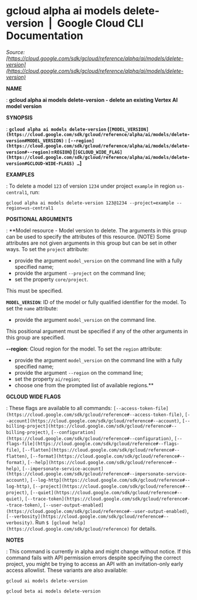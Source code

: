 # gcloud alpha ai models delete-version  |  Google Cloud CLI Documentation

*Source: [https://cloud.google.com/sdk/gcloud/reference/alpha/ai/models/delete-version](https://cloud.google.com/sdk/gcloud/reference/alpha/ai/models/delete-version)*

**NAME**

: **gcloud alpha ai models delete-version - delete an existing Vertex AI model version**

**SYNOPSIS**

: **`gcloud alpha ai models delete-version` (`[MODEL_VERSION](https://cloud.google.com/sdk/gcloud/reference/alpha/ai/models/delete-version#MODEL_VERSION)` : `[--region](https://cloud.google.com/sdk/gcloud/reference/alpha/ai/models/delete-version#--region)`=`REGION`) [`[GCLOUD_WIDE_FLAG](https://cloud.google.com/sdk/gcloud/reference/alpha/ai/models/delete-version#GCLOUD-WIDE-FLAGS) …`]**

**EXAMPLES**

: To delete a model `123` of version `1234` under project
`example` in region `us-central1`, run:

```
gcloud alpha ai models delete-version 123@1234 --project=example --region=us-central1
```

**POSITIONAL ARGUMENTS**

: **Model resource - Model version to delete. The arguments in this group can be
used to specify the attributes of this resource. (NOTE) Some attributes are not
given arguments in this group but can be set in other ways.
To set the `project` attribute:

- provide the argument `model_version` on the command line with a fully
specified name;
- provide the argument `--project` on the command line;
- set the property `core/project`.

This must be specified.

**`MODEL_VERSION`**:
ID of the model or fully qualified identifier for the model.
To set the `name` attribute:

- provide the argument `model_version` on the command line.

This positional argument must be specified if any of the other arguments in this
group are specified.

**--region**:
Cloud region for the model.
To set the `region` attribute:

- provide the argument `model_version` on the command line with a fully
specified name;
- provide the argument `--region` on the command line;
- set the property `ai/region`;
- choose one from the prompted list of available regions.**

**GCLOUD WIDE FLAGS**

: These flags are available to all commands: `[--access-token-file](https://cloud.google.com/sdk/gcloud/reference#--access-token-file)`,
`[--account](https://cloud.google.com/sdk/gcloud/reference#--account)`, `[--billing-project](https://cloud.google.com/sdk/gcloud/reference#--billing-project)`,
`[--configuration](https://cloud.google.com/sdk/gcloud/reference#--configuration)`,
`[--flags-file](https://cloud.google.com/sdk/gcloud/reference#--flags-file)`,
`[--flatten](https://cloud.google.com/sdk/gcloud/reference#--flatten)`, `[--format](https://cloud.google.com/sdk/gcloud/reference#--format)`, `[--help](https://cloud.google.com/sdk/gcloud/reference#--help)`, `[--impersonate-service-account](https://cloud.google.com/sdk/gcloud/reference#--impersonate-service-account)`,
`[--log-http](https://cloud.google.com/sdk/gcloud/reference#--log-http)`,
`[--project](https://cloud.google.com/sdk/gcloud/reference#--project)`, `[--quiet](https://cloud.google.com/sdk/gcloud/reference#--quiet)`, `[--trace-token](https://cloud.google.com/sdk/gcloud/reference#--trace-token)`, `[--user-output-enabled](https://cloud.google.com/sdk/gcloud/reference#--user-output-enabled)`,
`[--verbosity](https://cloud.google.com/sdk/gcloud/reference#--verbosity)`.
Run `$ [gcloud help](https://cloud.google.com/sdk/gcloud/reference)` for details.

**NOTES**

: This command is currently in alpha and might change without notice. If this
command fails with API permission errors despite specifying the correct project,
you might be trying to access an API with an invitation-only early access
allowlist. These variants are also available:

```
gcloud ai models delete-version
```

```
gcloud beta ai models delete-version
```